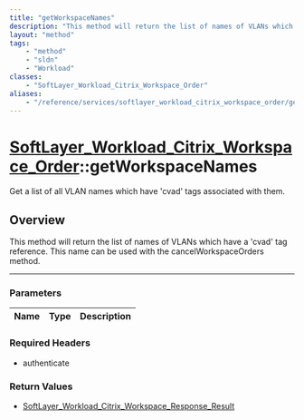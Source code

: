 ```yaml
---
title: "getWorkspaceNames"
description: "This method will return the list of names of VLANs which have a 'cvad' tag reference.  This name can be used with the ca... "
layout: "method"
tags:
    - "method"
    - "sldn"
    - "Workload"
classes:
    - "SoftLayer_Workload_Citrix_Workspace_Order"
aliases:
    - "/reference/services/softlayer_workload_citrix_workspace_order/getWorkspaceNames"
---
```

# [SoftLayer_Workload_Citrix_Workspace_Order](/reference/services/SoftLayer_Workload_Citrix_Workspace_Order)::getWorkspaceNames

Get a list of all VLAN names which have 'cvad' tags associated with them.


## Overview 
This method will return the list of names of VLANs which have a 'cvad' tag reference.  This name can be used with the cancelWorkspaceOrders method. 

-----

### Parameters 
|Name | Type | Description |
| --- | --- | --- |


### Required Headers
* authenticate


### Return Values
* <a href='/reference/datatypes/SoftLayer_Workload_Citrix_Workspace_Response_Result'>SoftLayer_Workload_Citrix_Workspace_Response_Result </a>





